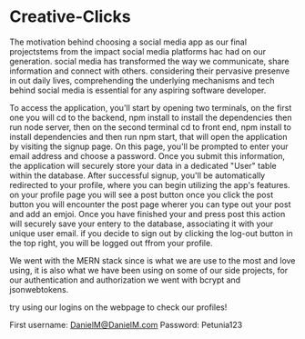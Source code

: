 # Creative-Clicks

The motivation behind choosing a social media app as our final projectstems from the impact social media platforms
hac had on our generation. social media has transformed the way we communicate, share information and connect with others.
considering their pervasive presenve in out daily lives, comprehending the underlying mechanisms and tech behind social media
is essential for any aspiring software developer. 


To access the application, you'll start by opening two terminals, on the first one you will cd to the backend, npm install to install the dependencies then run node server, then on the second terminal cd to front end, npm install to install dependencies and then run npm start, that will open the application by visiting the signup page. On this page, you'll be
prompted to enter your email address and choose a password. Once you submit this information, the 
application will securely store your data in a dedicated "User" table within the database. After successful 
signup, you'll be automatically redirected to your profile, where you can begin utilizing the app's features.
on your profile page you will see a post button once you click the post button you will encounter  the 
post page wherer you can type out your post and add an emjoi. Once you have finished your and press post this 
action will securely save your entery to the database, associating it with your unique user email.
if you decide to sign out by clicking the log-out button in the top right, you will be logged out ffrom your profile. 

We went with the MERN stack since is what we are use to the most and love using, it is also what we have been using on some of our side projects, for our authentication and authorization we went with bcrypt and jsonwebtokens.


try using our logins on the webpage to check our profiles!

First username:
DanielM@DanielM.com
Password:
Petunia123

